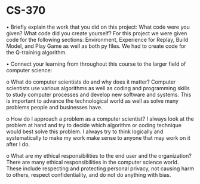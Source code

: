 # CS-370
•	Briefly explain the work that you did on this project: What code were you given? What code did you create yourself?
For this project we were given code for the following sections:  Environment, Experience for Replay, Build Model, and Play Game as well as both py files.  We had to create code for the Q-training algorithm.

•	Connect your learning from throughout this course to the larger field of computer science: 

o	What do computer scientists do and why does it matter?
Computer scientists use various algorithms as well as coding and programming skills to study computer processes and develop new software and systems.  This is important to advance the technological world as well as solve many problems people and businesses have.

o	How do I approach a problem as a computer scientist?
I always look at the problem at hand and try to decide which algorithm or coding technique would best solve this problem.  I always try to think logically and systematically to make my work make sense to anyone that may work on it after I do.

o	What are my ethical responsibilities to the end user and the organization?
There are many ethical responsibilities in the computer science world.  These include respecting and protecting personal privacy, not causing harm to others, respect confidentiality, and do not do anything with bias.
